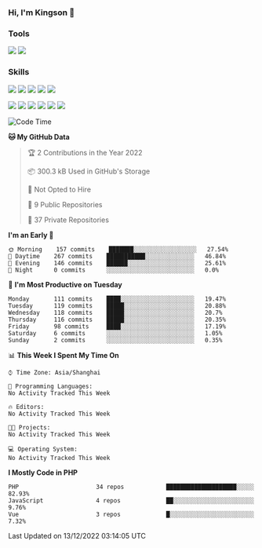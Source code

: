 ### Hi, I'm Kingson 👋

<!--
**Kingson-Zhang/Kingson-Zhang** is a ✨ _special_ ✨ repository because its `README.md` (this file) appears on your GitHub profile.

Here are some ideas to get you started:

- 🔭 I’m currently working on ...
- 🌱 I’m currently learning ...
- 👯 I’m looking to collaborate on ...
- 🤔 I’m looking for help with ...
- 💬 Ask me about ...
- 📫 How to reach me: ...
- 😄 Pronouns: ...
- ⚡ Fun fact: ...
-->

### Tools

[![](https://img.shields.io/badge/-POSTMAN-1D272B?style=flat-square&logo=POSTMAN&logoColor=FB6A3F)](https://www.postman.com/)
[![](https://img.shields.io/badge/-JETBRAINS-27282C?style=flat-square&logo=jetbrains&logoColor=080809)](https://www.jetbrains.com/)

### Skills

[![](https://img.shields.io/badge/-PHP-787BB2?style=flat-square&logo=PHP&logoColor=000000)](https://www.php.net/)
[![](https://img.shields.io/badge/-JavaScript-F7DF1E?style=flat-square&logo=JavaScript&logoColor=ffffff)](http://www.ecmascript.org/)
[![](https://img.shields.io/badge/-Markdown-black?style=flat-square&logo=markdown&logoColor=ffffff)](https://www.markdownguide.org/)
[![](https://img.shields.io/badge/-Python-2C5376?style=flat-square&logo=python&logoColor=FFFFFF)](https://www.python.org/)
[![](https://img.shields.io/badge/-TypeScript-3B78C4?style=flat-square&logo=typescript&logoColor=ffffff)](https://www.typescriptlang.org/)

[![](https://img.shields.io/badge/-Docker-2496ED?style=flat-square&logo=docker&logoColor=ffffff)](https://www.docker.com/)
[![](https://img.shields.io/badge/-Kubernetes-326CE5?style=flat-square&logo=kubernetes&logoColor=ffffff)](https://kubernetes.io/)
[![](https://img.shields.io/badge/-NGINX-269539?style=flat-square&logo=nginx&logoColor=ffffff)](https://nginx.org/)
[![](https://img.shields.io/badge/-GitHub%20Actions-2088FF?style=flat-square&logo=github-actions&logoColor=ffffff)](https://github.com/features/actions)
[![](https://img.shields.io/badge/-Linux-Fcc624?style=flat-square&logo=linux&logoColor=ffffff)](https://www.linux.org/)
[![](https://img.shields.io/badge/-MySQL-00000F?style=flat-square&logo=mysql&logoColor=white)](https://www.mysql.com/)

<!--START_SECTION:waka-->
![Code Time](http://img.shields.io/badge/Code%20Time-0%20secs-blue)

**🐱 My GitHub Data** 

> 🏆 2 Contributions in the Year 2022
 > 
> 📦 300.3 kB Used in GitHub's Storage 
 > 
> 🚫 Not Opted to Hire
 > 
> 📜 9 Public Repositories 
 > 
> 🔑 37 Private Repositories  
 > 
**I'm an Early 🐤** 

```text
🌞 Morning    157 commits    ███████░░░░░░░░░░░░░░░░░░   27.54% 
🌆 Daytime    267 commits    ███████████░░░░░░░░░░░░░░   46.84% 
🌃 Evening    146 commits    ██████░░░░░░░░░░░░░░░░░░░   25.61% 
🌙 Night      0 commits      ░░░░░░░░░░░░░░░░░░░░░░░░░   0.0%

```
📅 **I'm Most Productive on Tuesday** 

```text
Monday       111 commits    ████░░░░░░░░░░░░░░░░░░░░░   19.47% 
Tuesday      119 commits    █████░░░░░░░░░░░░░░░░░░░░   20.88% 
Wednesday    118 commits    █████░░░░░░░░░░░░░░░░░░░░   20.7% 
Thursday     116 commits    █████░░░░░░░░░░░░░░░░░░░░   20.35% 
Friday       98 commits     ████░░░░░░░░░░░░░░░░░░░░░   17.19% 
Saturday     6 commits      ░░░░░░░░░░░░░░░░░░░░░░░░░   1.05% 
Sunday       2 commits      ░░░░░░░░░░░░░░░░░░░░░░░░░   0.35%

```


📊 **This Week I Spent My Time On** 

```text
⌚︎ Time Zone: Asia/Shanghai

💬 Programming Languages: 
No Activity Tracked This Week

🔥 Editors: 
No Activity Tracked This Week

🐱‍💻 Projects: 
No Activity Tracked This Week

💻 Operating System: 
No Activity Tracked This Week

```

**I Mostly Code in PHP** 

```text
PHP                      34 repos            ████████████████████░░░░░   82.93% 
JavaScript               4 repos             ██░░░░░░░░░░░░░░░░░░░░░░░   9.76% 
Vue                      3 repos             █░░░░░░░░░░░░░░░░░░░░░░░░   7.32%

```



 Last Updated on 13/12/2022 03:14:05 UTC
<!--END_SECTION:waka-->